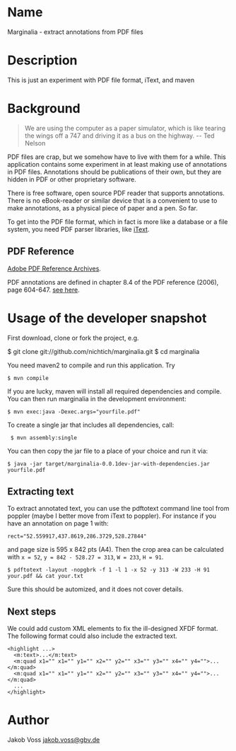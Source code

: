 # Name
Marginalia - extract annotations from PDF files

# Description
This is just an experiment with PDF file format, iText, and maven

# Background

> We are using the computer as a paper simulator, which is like tearing 
> the wings off a 747 and driving it as a bus on the highway.
> -- Ted Nelson

PDF files are crap, but we somehow have to live with them for a while.
This application contains some experiment in at least making use of
annotations in PDF files. Annotations should be publications of their
own, but they are hidden in PDF or other proprietary software.

There is free software, open source PDF reader that supports annotations.
There is no eBook-reader or similar device that is a convenient to use
to make annotations, as a physical piece of paper and a pen. So far.

To get into the PDF file format, which in fact is more like a 
database or a file system, you need PDF parser libraries, like 
[iText](http://www.itextpdf.com/).

## PDF Reference

[Adobe PDF Reference Archives](http://www.adobe.com/devnet/pdf/pdf_reference_archive.html).

PDF annotations are defined in chapter 8.4 of the PDF reference (2006),
page 604-647. 
[see here](http://www.verypdf.com/document/pdf-format-reference/pg_0604.htm).

# Usage of the developer snapshot

First download, clone or fork the project, e.g.

   $ git clone git://github.com/nichtich/marginalia.git
   $ cd marginalia

You need maven2 to compile and run this application. Try

    $ mvn compile

If you are lucky, maven will install all required dependencies and compile.
You can then run marginalia in the development environment:

    $ mvn exec:java -Dexec.args="yourfile.pdf"

To create a single jar that includes all dependencies, call:

     $ mvn assembly:single

You can then copy the jar file to a place of your choice and run it via:

    $ java -jar target/marginalia-0.0.1dev-jar-with-dependencies.jar yourfile.pdf

## Extracting text

To extract annotated text, you can use the pdftotext command line tool from 
poppler (maybe I better move from iText to poppler). For instance if you have
an annotation on page 1 with:

    rect="52.559917,437.8619,286.3729,528.27844"

and page size is 595 x 842 pts (A4). Then the crop area can be calculated
with `x = 52`, `y = 842 - 528.27 = 313`, `W = 233`, `H = 91`.

    $ pdftotext -layout -nopgbrk -f 1 -l 1 -x 52 -y 313 -W 233 -H 91 your.pdf && cat your.txt

Sure this should be automized, and it does not cover details.

## Next steps

We could add custom XML elements to fix the ill-designed XFDF format.
The following format could also include the extracted text.

	<highlight ...>
	  <m:text>...</m:text>
	  <m:quad x1="" x1="" y1="" x2="" y2="" x3="" y3="" x4="" y4="">...</m:quad>
	  <m:quad x1="" x1="" y1="" x2="" y2="" x3="" y3="" x4="" y4="">...</m:quad>
	  ...
	</highlight>

# Author
Jakob Voss <jakob.voss@gbv.de>
